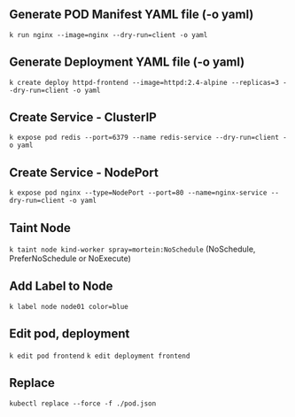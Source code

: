 ## Generate POD Manifest YAML file (-o yaml)

`k run nginx --image=nginx --dry-run=client -o yaml`

## Generate Deployment YAML file (-o yaml)

`k create deploy httpd-frontend --image=httpd:2.4-alpine --replicas=3 --dry-run=client -o yaml`

## Create Service - ClusterIP

`k expose pod redis --port=6379 --name redis-service --dry-run=client -o yaml`

## Create Service - NodePort

`k expose pod nginx --type=NodePort --port=80 --name=nginx-service --dry-run=client -o yaml`

## Taint Node

`k taint node kind-worker spray=mortein:NoSchedule` (NoSchedule, PreferNoSchedule or NoExecute)

## Add Label to Node

`k label node node01 color=blue`

## Edit pod, deployment

`k edit pod frontend`
`k edit deployment frontend`

## Replace 

`kubectl replace --force -f ./pod.json`
